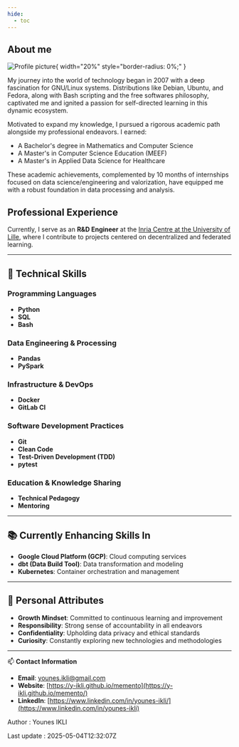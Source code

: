 ```yaml
---
hide:
  - toc
---
```

## About me

![Profile picture](images/photo_younes_gris.JPG){ width="20%" style="border-radius: 0%;" }



My journey into the world of technology began in 2007 with a deep fascination for GNU/Linux systems. Distributions like Debian, Ubuntu, and Fedora, along with Bash scripting and the free softwares philosophy, captivated me and ignited a passion for self-directed learning in this dynamic ecosystem.

Motivated to expand my knowledge, I pursued a rigorous academic path alongside my professional endeavors. I earned:
- A Bachelor's degree in Mathematics and Computer Science
- A Master's in Computer Science Education (MEEF)
- A Master's in Applied Data Science for Healthcare

These academic achievements, complemented by 10 months of internships focused on data science/engineering and valorization, have equipped me with a robust foundation in data processing and analysis.

## Professional Experience

Currently, I serve as an **R&D Engineer** at the [Inria Centre at the University of Lille](https://www.inria.fr/en), where I contribute to projects centered on decentralized and federated learning. 

---

## 🔧 Technical Skills

### Programming Languages
- **Python**
- **SQL**
- **Bash**

### Data Engineering & Processing
- **Pandas**
- **PySpark**

### Infrastructure & DevOps
- **Docker**
- **GitLab CI**

### Software Development Practices
- **Git**
- **Clean Code**
- **Test-Driven Development (TDD)**
- **pytest**

### Education & Knowledge Sharing
- **Technical Pedagogy**
- **Mentoring**

---

## 📚 Currently Enhancing Skills In
- **Google Cloud Platform (GCP)**: Cloud computing services
- **dbt (Data Build Tool)**: Data transformation and modeling
- **Kubernetes**: Container orchestration and management

---

## 🌟 Personal Attributes
- **Growth Mindset**: Committed to continuous learning and improvement
- **Responsibility**: Strong sense of accountability in all endeavors
- **Confidentiality**: Upholding data privacy and ethical standards
- **Curiosity**: Constantly exploring new technologies and methodologies

---

📫 **Contact Information**
- **Email**: [younes.ikli@gmail.com](mailto:younes.ikli@gmail.com)
- **Website**: [https://y-ikli.github.io/memento](https://y-ikli.github.io/memento/)
- **LinkedIn**: [https://www.linkedin.com/in/younes-ikli/](https://www.linkedin.com/in/younes-ikli)



Author : Younes IKLI  

Last update : 2025-05-04T12:32:07Z
